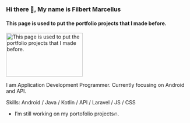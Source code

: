 ### Hi there 👋, My name is Filbert Marcellus
#### This page is used to put the portfolio projects that I made before.
<img src="https://drive.google.com/uc?id=1wrM0pnRt9ekLYGTzIzxWWDJ-VYBC_t5F" alt="This page is used to put the portfolio projects that I made before." width="210px" height="120px">

I am Application Development Programmer. Currently focusing on Android and API.

Skills: Android / Java / Kotlin / API / Laravel / JS / CSS

- I’m still working on my portofolio projects🔥. 
